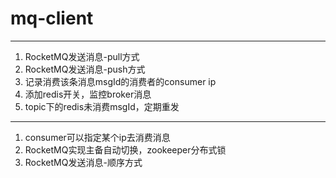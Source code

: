 # mq-client
---
1. RocketMQ发送消息-pull方式
2. RocketMQ发送消息-push方式
3. 记录消费该条消息msgId的消费者的consumer ip
4. 添加redis开关，监控broker消息
5. topic下的redis未消费msgId，定期重发



---
1. consumer可以指定某个ip去消费消息
2. RocketMQ实现主备自动切换，zookeeper分布式锁
3. RocketMQ发送消息-顺序方式
